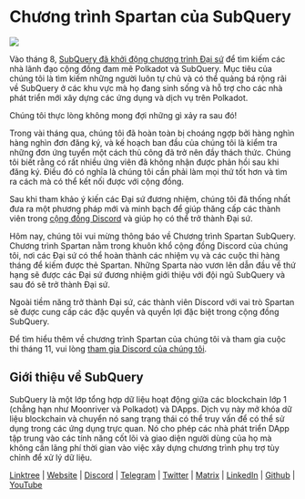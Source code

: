 # Chương trình Spartan của SubQuery

![](https://miro.medium.com/max/1400/1*k5cScGKMiC45i_N-em3x0Q.png)

Vào tháng 8, [SubQuery đã khởi động chương trình Đại sứ](./20210713-Introducing-the-SubQuery-Ambassador-Program.md) để tìm kiếm các nhà lãnh đạo cộng đồng đam mê Polkadot và SubQuery. Mục tiêu của chúng tôi là tìm kiếm những người luôn tự chủ và có thể quảng bá rộng rãi về SubQuery ở các khu vực mà họ đang sinh sống và hỗ trợ cho các nhà phát triển mới xây dựng các ứng dụng và dịch vụ trên Polkadot.

Chúng tôi thực lòng không mong đợi những gì xảy ra sau đó!

Trong vài tháng qua, chúng tôi đã hoàn toàn bị choáng ngợp bởi hàng nghìn hàng nghìn đơn đăng ký, và kế hoạch ban đầu của chúng tôi là kiểm tra những đơn ứng tuyển một cách thủ công đã trở nên đầy thách thức. Chúng tôi biết rằng có rất nhiều ứng viên đã không nhận được phản hồi sau khi đăng ký. Điều đó có nghĩa là chúng tôi cần phải làm mọi thứ tốt hơn và tìm ra cách mà có thể kết nối được với cộng đồng.

Sau khi tham khảo ý kiến các Đại sứ đương nhiệm, chúng tôi đã thống nhất đưa ra một phương pháp mới và minh bạch để giúp thăng cấp các thành viên trong [cộng đồng Discord](https://discord.com/invite/subquery) và giúp họ có thể trở thành Đại sứ.

Hôm nay, chúng tôi vui mừng thông báo về Chương trình Spartan SubQuery. Chương trình Spartan nằm trong khuôn khổ cộng đồng Discord của chúng tôi, nơi các Đại sứ có thể hoàn thành các nhiệm vụ và các cuộc thi hàng tháng để kiếm được thẻ Spartan. Những Sparta nào vươn lên dẫn đầu về thứ hạng sẽ được các Đại sứ đương nhiệm giới thiệu với đội ngũ SubQuery và sau đó sẽ trở thành Đại sứ.

Ngoài tiềm năng trở thành Đại sứ, các thành viên Discord với vai trò Spartan sẽ được cung cấp các đặc quyền và quyền lợi đặc biệt trong cộng đồng SubQuery.

Để tìm hiểu thêm về chương trình Spartan của chúng tôi và tham gia cuộc thi tháng 11, vui lòng [tham gia Discord của chúng tôi](https://discord.com/invite/subquery).

## Giới thiệu về SubQuery

SubQuery là một lớp tổng hợp dữ liệu hoạt động giữa các blockchain lớp 1 (chẳng hạn như Moonriver và Polkadot) và DApps. Dịch vụ này mở khóa dữ liệu blockchain và chuyển nó sang trạng thái có thể truy vấn để có thể sử dụng trong các ứng dụng trực quan. Nó cho phép các nhà phát triển DApp tập trung vào các tính năng cốt lõi và giao diện người dùng của họ mà không cần lãng phí thời gian vào việc xây dựng chương trình phụ trợ tùy chỉnh để xử lý dữ liệu.

​​[Linktree](https://linktr.ee/subquerynetwork) | [Website](https://subquery.network/) | [Discord](https://discord.com/invite/78zg8aBSMG) | [Telegram](https://t.me/subquerynetwork) | [Twitter](https://twitter.com/subquerynetwork) | [Matrix](https://matrix.to/#/#subquery:matrix.org) | [LinkedIn](https://www.linkedin.com/company/subquery) | [Github](https://github.com/subquery/subql) | [YouTube](https://www.youtube.com/channel/UCi1a6NUUjegcLHDFLr7CqLw)

